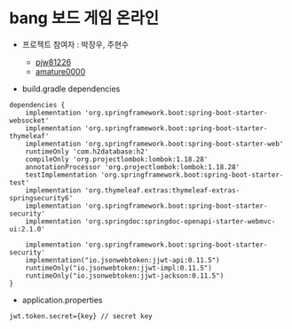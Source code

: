# bang 보드 게임 온라인

- 프로젝트 참여자 : 박장우, 주현수
  - [pjw81226](https://github.com/pjw81226)
  - [amature0000](https://github.com/amature0000)

- build.gradle dependencies
```
dependencies {
	implementation 'org.springframework.boot:spring-boot-starter-websocket'
	implementation 'org.springframework.boot:spring-boot-starter-thymeleaf'
	implementation 'org.springframework.boot:spring-boot-starter-web'
	runtimeOnly 'com.h2database:h2'
	compileOnly 'org.projectlombok:lombok:1.18.28'
	annotationProcessor 'org.projectlombok:lombok:1.18.28'
	testImplementation 'org.springframework.boot:spring-boot-starter-test'
	implementation 'org.thymeleaf.extras:thymeleaf-extras-springsecurity6'
	implementation 'org.springframework.boot:spring-boot-starter-security'
	implementation 'org.springdoc:springdoc-openapi-starter-webmvc-ui:2.1.0'

	implementation 'org.springframework.boot:spring-boot-starter-security'
	implementation("io.jsonwebtoken:jjwt-api:0.11.5")
	runtimeOnly("io.jsonwebtoken:jjwt-impl:0.11.5")
	runtimeOnly("io.jsonwebtoken:jjwt-jackson:0.11.5")
}
```

- application.properties
```
jwt.token.secret={key} // secret key
```
